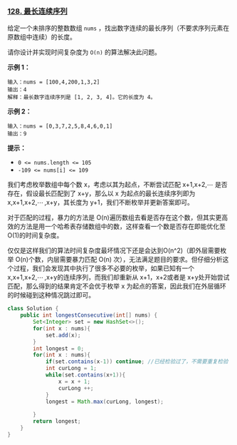 ### [128. 最长连续序列](https://leetcode.cn/problems/longest-consecutive-sequence/)

给定一个未排序的整数数组 `nums` ，找出数字连续的最长序列（不要求序列元素在原数组中连续）的长度。

请你设计并实现时间复杂度为 `O(n)` 的算法解决此问题。

 

**示例 1：**

```
输入：nums = [100,4,200,1,3,2]
输出：4
解释：最长数字连续序列是 [1, 2, 3, 4]。它的长度为 4。
```

**示例 2：**

```
输入：nums = [0,3,7,2,5,8,4,6,0,1]
输出：9
```

 

**提示：**

- `0 <= nums.length <= 105`
- `-109 <= nums[i] <= 109`





我们考虑枚举数组中每个数 x，考虑以其为起点，不断尝试匹配 x+1,x+2,⋯ 是否存在，假设最长匹配到了 x+y，那么以 x 为起点的最长连续序列即为 x,x+1,x+2,⋯ ,x+y，其长度为 y+1，我们不断枚举并更新答案即可。

对于匹配的过程，暴力的方法是 O(n)遍历数组去看是否存在这个数，但其实更高效的方法是用一个哈希表存储数组中的数，这样查看一个数是否存在即能优化至 O(1)的时间复杂度。

仅仅是这样我们的算法时间复杂度最坏情况下还是会达到O(n^2)（即外层需要枚举 O(n)个数，内层需要暴力匹配 O(n) 次），无法满足题目的要求。但仔细分析这个过程，我们会发现其中执行了很多不必要的枚举，如果已知有一个 x,x+1,x+2,⋯ ,x+y的连续序列，而我们却重新从 x+1，x+2或者是 x+y处开始尝试匹配，那么得到的结果肯定不会优于枚举 x 为起点的答案，因此我们在外层循环的时候碰到这种情况跳过即可。





```java
class Solution {
    public int longestConsecutive(int[] nums) {
        Set<Integer> set = new HashSet<>();
        for(int x : nums){
            set.add(x);
        }
        int longest = 0;
        for(int x : nums){
            if(set.contains(x-1)) continue; //已经检验过了，不需要重复检验
            int curLong = 1;
            while(set.contains(x+1)){
                x = x + 1;
                curLong ++;
            }
            longest = Math.max(curLong, longest);
            
        }
        return longest;
    }  
}
```

